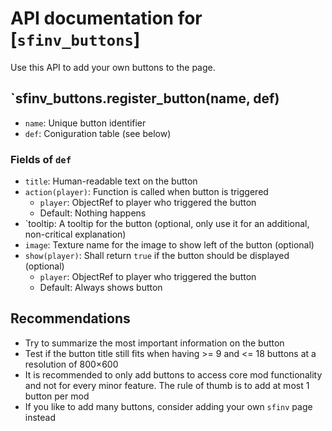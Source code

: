 # API documentation for [`sfinv_buttons`]

Use this API to add your own buttons to the page.

## `sfinv_buttons.register_button(name, def)

* `name`: Unique button identifier
* `def`: Coniguration table (see below)

### Fields of `def`
* `title`: Human-readable text on the button
* `action(player)`: Function is called when button is triggered
    * `player`: ObjectRef to player who triggered the button
    * Default: Nothing happens
* `tooltip: A tooltip for the button (optional, only use it for an additional, non-critical explanation)	
* `image`: Texture name for the image to show left of the button (optional)
* `show(player)`: Shall return `true` if the button should be displayed (optional)
    * `player`: ObjectRef to player who triggered the button
    * Default: Always shows button

## Recommendations

* Try to summarize the most important information on the button
* Test if the button title still fits when having >= 9 and <= 18 buttons at a resolution of 800×600
* It is recommended to only add buttons to access core mod functionality and not for every minor feature. The rule of thumb is to add at most 1 button per mod
* If you like to add many buttons, consider adding your own `sfinv` page instead 
